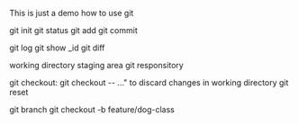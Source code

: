 This is just a demo how to use git

git init
git status
git add 
git commit

git log
git show _id
git diff

working directory
staging area
git responsitory


git checkout: git checkout -- <file>..." to discard changes in working directory
git reset


git branch
git checkout -b feature/dog-class